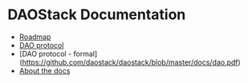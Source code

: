 # DAOStack Documentation


* [Roadmap](roadmap.md)
* [DAO protocol](DAO-protocol.md)
* [DAO protocol - formal]
(https://github.com/daostack/daostack/blob/master/docs/dao.pdf)
* [About the docs](docs.md)